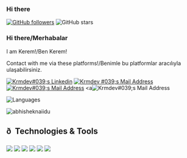 ### Hi there 



[![GitHub followers](https://img.shields.io/github/followers/krmdevelopment?style=social)](https://github.com/krmdevelopment?tab=followers)
![GitHub stars](https://img.shields.io/github/stars/krmdevelopment?style=social)

### Hi there/Merhabalar
I am Kerem!/Ben Kerem!

Contact with me via these platforms!/Benimle bu platformlar aracılıyla ulaşabilirsiniz.

 <a href="https://www.linkedin.com/in/krm-development-7038b1216/" target="_blank" rel="nofollow"><img alt="Krmdev#039;s Linkedin" src="https://img.shields.io/badge/LinkedIn-0077B5?style=for-the-badge&logo=linkedin&logoColor=white" /></a>
 <a href="mailto:krmdevelopmnt@gmail.com" target="_blank" rel="nofollow"><img alt="Krmdev
 #039;s Mail Address" src="https://img.shields.io/badge/Gmail-D14836?style=for-the-badge&logo=gmail&logoColor=white" /></a>
 <a href="https://twitter.com/Krm_dev?t=kXcCmqBZg6LJ7IaDHZNjgg&s=09" target="_blank" rel="nofollow"><img alt="Krmdev#039;s Mail Address" src="https://img.shields.io/badge/Twitter-0077B5?style=for-the-badge&logo=twitter&logoColor=white" /></a>
 <a<img alt="Krmdev#039;s Mail Address" src="https://img.shields.io/badge/Discord-Kerem%230002-blue" /></a>


![Languages](https://github-readme-stats.vercel.app/api/top-langs/?username=krmdevelopment&layout=compact&theme=dark)

<p align="left"> <img src="https://github-readme-stats.vercel.app/api?username=krmdevelopment&show_icons=true&theme=gotham" alt="abhisheknaiidu" />
  
## ð  Technologies & Tools 
<img src="https://img.shields.io/badge/C%23-5C2D91?style=for-the-badge&logo=c-sharp&logoColor=white"></img>
<img src="https://img.shields.io/badge/.NETCore-5C2D91?style=for-the-badge&logo=.net&logoColor=white"></img>
<img src="https://img.shields.io/badge/Java-red?style=for-the-badge&logo=Java&logoColor=white"></img>
<img src="https://img.shields.io/badge/JavaScript-yellow?style=for-the-badge&logo=Javascript&logoColor=white"></img>
<img src="https://img.shields.io/badge/react-blue?style=for-the-badge&logo=react&logoColor=white"></img>
<img src="https://img.shields.io/badge/Angular-red?style=for-the-badge&logo=angular&logoColor=white"></img>




<!--

Here are some ideas to get you started:

- ð­ Iâm currently working on ...
- ð± Iâm currently learning ...
- ð¯ Iâm looking to collaborate on ...
- ð¤ Iâm looking for help with ...
- ð¬ Ask me about ...
- ð« How to reach me: ...
- ð Pronouns: ...
- â¡ Fun fact: ...
-->



